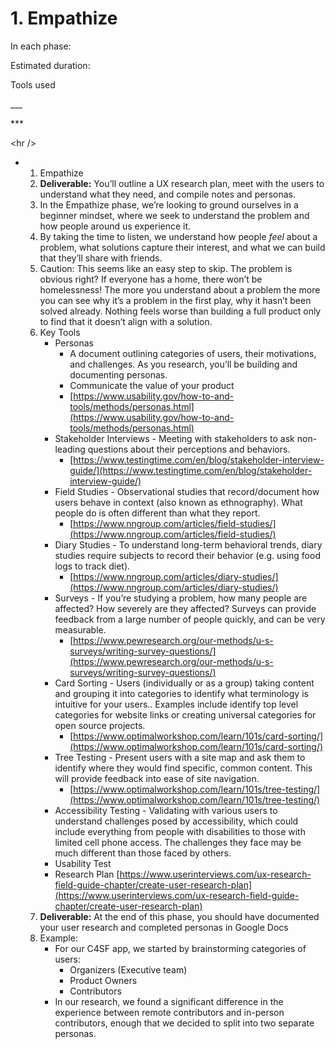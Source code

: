 # 1. Empathize

In each phase:

Estimated duration:

Tools used

\_\_\_

\*\*\*

\<hr />

*
  1. Empathize
  2. **Deliverable:** You’ll outline a UX research plan, meet with the users to understand what they need, and compile notes and personas.
  3. In the Empathize phase, we’re looking to ground ourselves in a beginner mindset, where we seek to understand the problem and how people around us experience it.
  4. By taking the time to listen, we understand how people _feel_ about a problem, what solutions capture their interest, and what we can build that they’ll share with friends.
  5. Caution: This seems like an easy step to skip. The problem is obvious right? If everyone has a home, there won’t be homelessness! The more you understand about a problem the more you can see why it’s a problem in the first play, why it hasn’t been solved already. Nothing feels worse than building a full product only to find that it doesn’t align with a solution.
  6. Key Tools
     * Personas
       * A document outlining categories of users, their motivations, and challenges. As you research, you’ll be building and documenting personas.
       * Communicate the value of your product
       * [https://www.usability.gov/how-to-and-tools/methods/personas.html](https://www.usability.gov/how-to-and-tools/methods/personas.html)
     * Stakeholder Interviews - Meeting with stakeholders to ask non-leading questions about their perceptions and behaviors.
       * [https://www.testingtime.com/en/blog/stakeholder-interview-guide/](https://www.testingtime.com/en/blog/stakeholder-interview-guide/)
     * Field Studies - Observational studies that record/document how users behave in context (also known as ethnography). What people do is often different than what they report.
       * [https://www.nngroup.com/articles/field-studies/](https://www.nngroup.com/articles/field-studies/)
     * Diary Studies - To understand long-term behavioral trends, diary studies require subjects to record their behavior (e.g. using food logs to track diet).
       * [https://www.nngroup.com/articles/diary-studies/](https://www.nngroup.com/articles/diary-studies/)
     * Surveys - If you’re studying a problem, how many people are affected? How severely are they affected? Surveys can provide feedback from a large number of people quickly, and can be very measurable.
       * [https://www.pewresearch.org/our-methods/u-s-surveys/writing-survey-questions/](https://www.pewresearch.org/our-methods/u-s-surveys/writing-survey-questions/)
     * Card Sorting - Users (individually or as a group) taking content and grouping it into categories to identify what terminology is intuitive for your users.. Examples include identify top level categories for website links or creating universal categories for open source projects.
       * [https://www.optimalworkshop.com/learn/101s/card-sorting/](https://www.optimalworkshop.com/learn/101s/card-sorting/)
     * Tree Testing - Present users with a site map and ask them to identify where they would find specific, common content. This will provide feedback into ease of site navigation.
       * [https://www.optimalworkshop.com/learn/101s/tree-testing/](https://www.optimalworkshop.com/learn/101s/tree-testing/)
     * Accessibility Testing - Validating with various users to understand challenges posed by accessibility, which could include everything from people with disabilities to those with limited cell phone access. The challenges they face may be much different than those faced by others.
     * Usability Test
     * Research Plan [https://www.userinterviews.com/ux-research-field-guide-chapter/create-user-research-plan](https://www.userinterviews.com/ux-research-field-guide-chapter/create-user-research-plan)
  7. **Deliverable:** At the end of this phase, you should have documented your user research and completed personas in Google Docs
  8. Example:
     * For our C4SF app, we started by brainstorming categories of users:
       * Organizers (Executive team)
       * Product Owners
       * Contributors
     * In our research, we found a significant difference in the experience between remote contributors and in-person contributors, enough that we decided to split into two separate personas.
